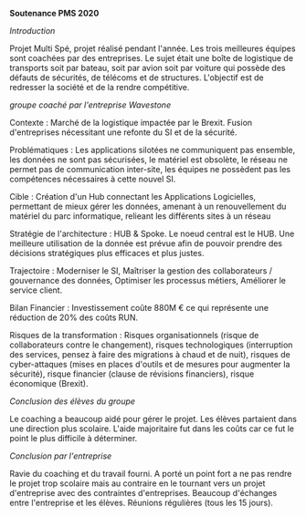 **Soutenance PMS 2020**

*Introduction*

Projet Multi Spé, projet réalisé pendant l'année. Les trois meilleures équipes sont coachées par des entreprises. Le sujet était une boîte de logistique de transports soit par bateau, soit par avion soit par voiture qui possède des défauts de sécurités, de télécoms et de structures. L'objectif est de redresser la société et de la rendre compétitive.

*groupe coaché par l'entreprise Wavestone*

Contexte : Marché de la logistique impactée par le Brexit. Fusion d'entreprises nécessitant une refonte du SI et de la sécurité.

Problématiques : Les applications silotées ne communiquent pas ensemble, les données ne sont pas sécurisées, le matériel est obsolète, le réseau ne permet pas de communication inter-site, les équipes ne possèdent pas les compétences nécessaires à cette nouvel SI.

Cible : Création d'un Hub connectant les Applications Logicielles, permettant de mieux gérer les données, amenant à un renouvellement du matériel du parc informatique, relieant les différents sites à un réseau

Stratégie de l'architecture : HUB & Spoke. Le noeud central est le HUB. Une meilleure utilisation de la donnée est prévue afin de pouvoir prendre des décisions stratégiques plus efficaces et plus justes.

Trajectoire : Moderniser le SI, Maîtriser la gestion des collaborateurs / gouvernance des données, Optimiser les processus métiers, Améliorer le service client.

Bilan Financier : Investissement coûte 880M € ce qui représente une réduction de 20% des coûts RUN.

Risques de la transformation : Risques organisationnels (risque de collaborateurs contre le changement), risques technologiques (interruption des services, pensez à faire des migrations à chaud et de nuit), risques de cyber-attaques (mises en places d'outils et de mesures pour augmenter la sécurité), risque financier (clause de révisions financiers), risque économique (Brexit).

*Conclusion des élèves du groupe*

Le coaching a beaucoup aidé pour gérer le projet. Les élèves partaient dans une direction plus scolaire. L'aide majoritaire fut dans les coûts car ce fut le point le plus difficile à déterminer.

*Conclusion par l'entreprise*

Ravie du coaching et du travail fourni. A porté un point fort a ne pas rendre le projet trop scolaire mais au contraire en le tournant vers un projet d'entreprise avec des contraintes d'entreprises. Beaucoup d'échanges entre l'entreprise et les élèves. Réunions régulières (tous les 15 jours).
